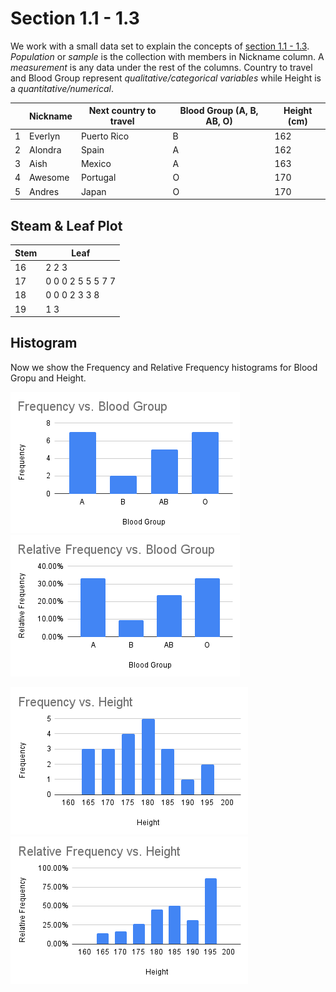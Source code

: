 # Section 1.1 - 1.3

We work with a small data set to explain the concepts of [section 1.1 - 1.3](https://stats.libretexts.org/Bookshelves/Introductory_Statistics/Introductory_Statistics_(Shafer_and_Zhang)/01%3A_Introduction_to_Statistics).
*Population* or *sample* is the collection with members in Nickname column. A *measurement* is any data under the rest of the columns. 
Country to travel and Blood Group represent *qualitative/categorical variables* while Height is a *quantitative/numerical*.

| | Nickname   | Next country to travel | Blood Group (A, B, AB, O)	| Height (cm) |
|- | - | - | - | - |
|1| 	Everlyn  | Puerto Rico | B	| 162 |
|2|	Alondra    | Spain       | A	| 162 |
|3|	Aish	     | Mexico	     | A	| 163 |
|4|	Awesome	   | Portugal	   | O	| 170 |
|5|	Andres	   | Japan	     | O	| 170 |

## Steam & Leaf Plot	
|Stem	| Leaf |
| - | - |
|16 |	2 2 3 | 
|17	| 0 0 0 2 5 5 5 7 7 |
|18	| 0 0 0 2 3 3 8 |
|19	| 1 3 |

## Histogram
Now we show the Frequency and Relative Frequency histograms for Blood Gropu and Height.

![Frequency Blood Group](Images/FrequencyBloodGroup.png)   ![Relative Frequency Blood Group](Images/RFrequencyBloodGroup.png)

![Frequency Height](Images/FrequencyHeight.png)   ![Relative Frequency Height](Images/RFrequencyHeight.png)
